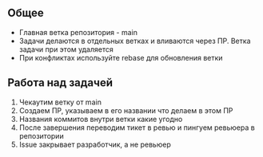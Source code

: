 ## Общее

- Главная ветка репозитория - main
- Задачи делаются в отдельных ветках и вливаются через ПР. Ветка задачи при этом удаляется
- При конфликтах используйте rebase для обновления ветки

## Работа над задачей

1. Чекаутим ветку от main
2. Создаем ПР, указываем в его названии что делаем в этом ПР
3. Названия коммитов внутри ветки какие угодно
4. После завершения переводим тикет в ревью и пингуем ревьюера в репозитории
5. Issue закрывает разработчик, а не ревьюер

